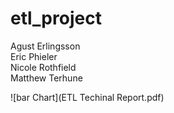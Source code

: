 # etl_project

Agust Erlingsson <br>
Eric Phieler <br>
Nicole Rothfield <br>
Matthew Terhune <br>

 ![bar Chart](ETL Techinal Report.pdf)
